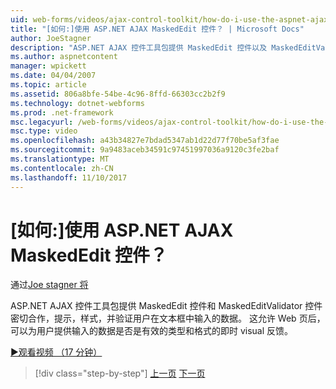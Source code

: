 ```yaml
---
uid: web-forms/videos/ajax-control-toolkit/how-do-i-use-the-aspnet-ajax-maskededit-controls
title: "[如何:]使用 ASP.NET AJAX MaskedEdit 控件？ | Microsoft Docs"
author: JoeStagner
description: "ASP.NET AJAX 控件工具包提供 MaskedEdit 控件以及 MaskedEditValidator 控制协同工作以提示，样式，并验证 d..."
ms.author: aspnetcontent
manager: wpickett
ms.date: 04/04/2007
ms.topic: article
ms.assetid: 806a8bfe-54be-4c96-8ffd-66303cc2b2f9
ms.technology: dotnet-webforms
ms.prod: .net-framework
msc.legacyurl: /web-forms/videos/ajax-control-toolkit/how-do-i-use-the-aspnet-ajax-maskededit-controls
msc.type: video
ms.openlocfilehash: a43b34827e7bdad5347ab1d22d77f70be5af3fae
ms.sourcegitcommit: 9a9483aceb34591c97451997036a9120c3fe2baf
ms.translationtype: MT
ms.contentlocale: zh-CN
ms.lasthandoff: 11/10/2017
---
```

<a name="how-do-i-use-the-aspnet-ajax-maskededit-controls"></a>[如何:]使用 ASP.NET AJAX MaskedEdit 控件？
====================
通过[Joe stagner 将](https://github.com/JoeStagner)

ASP.NET AJAX 控件工具包提供 MaskedEdit 控件和 MaskedEditValidator 控件密切合作，提示，样式，并验证用户在文本框中输入的数据。 这允许 Web 页后，可以为用户提供输入的数据是否是有效的类型和格式的即时 visual 反馈。

[&#9654;观看视频 （17 分钟）](https://channel9.msdn.com/Blogs/ASP-NET-Site-Videos/how-do-i-use-the-aspnet-ajax-maskededit-controls)

>[!div class="step-by-step"]
[上一页](how-do-i-use-the-aspnet-ajax-dropdown-control.md)
[下一页](how-do-i-use-the-aspnet-ajax-mutuallyexclusive-checkbox-extender.md)
